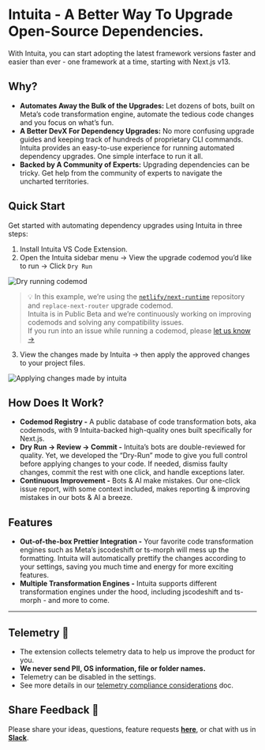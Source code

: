 # Intuita - A Better Way To Upgrade Open-Source Dependencies.

With Intuita, you can start adopting the latest framework versions faster and easier than ever - one framework at a time, starting with Next.js v13.


## Why?

- **Automates Away the Bulk of the Upgrades:** Let dozens of bots, built on Meta’s code transformation engine, automate the tedious code changes and you focus on what’s fun.
- **A Better DevX For Dependency Upgrades:** No more confusing upgrade guides and keeping track of hundreds of proprietary CLI commands. Intuita provides an easy-to-use experience for running automated dependency upgrades. One simple interface to run it all.
- **Backed by A Community of Experts:** Upgrading dependencies can be tricky. Get help from the community of experts to navigate the uncharted territories.

## Quick Start

Get started with automating dependency upgrades using Intuita in three steps:

1. Install Intuita VS Code Extension.
2. Open the Intuita sidebar menu → View the upgrade codemod you’d like to run → Click `Dry Run` 

![Dry running codemod](https://github.com/intuita-inc/intuita-docs/blob/main/static/img/vsce/vsce-dry-run.gif)

> 💡 In this example, we’re using the [`netlify/next-runtime`](https://github.com/netlify/next-runtime/) repository and `replace-next-router` upgrade codemod. <br>Intuita is in Public Beta and we’re continuously working on improving codemods and solving any compatibility issues. <br>If you run into an issue while running a codemod, please [let us know →]()

3. View the changes made by Intuita → then apply the approved changes to your project files.

![Applying changes made by intuita](https://github.com/intuita-inc/intuita-docs/blob/main/static/img/vsce/vsce-apply-changes.gif)


## How Does It Work?

- **Codemod Registry -** A public database of code transformation bots, aka codemods, with 9 Intuita-backed high-quality ones built specifically for Next.js.
- **Dry Run →  Review → Commit -** Intuita’s bots are double-reviewed for quality. Yet, we developed the “Dry-Run” mode to give you full control before applying changes to your code. If needed, dismiss faulty changes, commit the rest with one click, and handle exceptions later.
- **Continuous Improvement -** Bots & AI make mistakes. Our one-click issue report, with some context included, makes reporting & improving mistakes in our bots & AI a breeze.

## Features

- **Out-of-the-box Prettier Integration -** Your favorite code transformation engines such as Meta’s jscodeshift or ts-morph will mess up the formatting. Intuita will automatically prettify the changes according to your settings, saving you much time and energy for more exciting features.
- **Multiple Transformation Engines -** Intuita supports different transformation engines under the hood, including jscodeshift and ts-morph - and more to come.

---

## Telemetry 🔭

- The extension collects telemetry data to help us improve the product for you.
- **We never send PII, OS information, file or folder names.**
- Telemetry can be disabled in the settings.
- See more details in our [telemetry compliance considerations](https://docs.intuita.io/docs/about-intuita/legal/telemetry-compliance) doc.

## Share Feedback 🎁

Please share your ideas, questions, feature requests [**here**](https://feedback.intuita.io/feature-requests), or chat with us in [**Slack**](https://join.slack.com/t/intuita-inc/shared_invite/zt-1bjj5exxi-95yPfWi71HcO2p_sS5L2wA).

